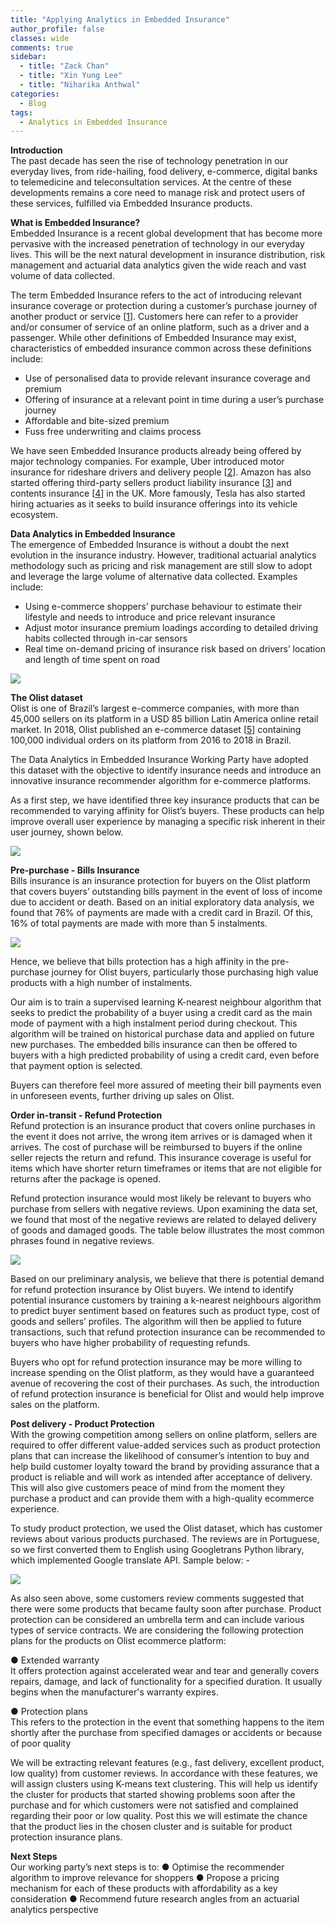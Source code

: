 ```yaml
---
title: "Applying Analytics in Embedded Insurance"
author_profile: false 
classes: wide
comments: true
sidebar:
  - title: "Zack Chan"
  - title: "Xin Yung Lee"
  - title: "Niharika Anthwal"
categories:
  - Blog
tags:
  - Analytics in Embedded Insurance
---
```

<b> Introduction </b>
<br>
The past decade has seen the rise of technology penetration in our everyday lives, from ride-hailing, food delivery, e-commerce, digital banks to telemedicine and teleconsultation services. At the centre of these developments remains a core need to manage risk and protect users of these services, fulfilled via Embedded Insurance products.

<b> What is Embedded Insurance? </b>
<br>
Embedded Insurance is a recent global development that has become more pervasive with the increased penetration of technology in our everyday lives. This will be the next natural development in insurance distribution, risk management and actuarial data analytics given the wide reach and vast volume of data collected.

The term Embedded Insurance refers to the act of introducing relevant insurance coverage or protection during a customer’s purchase journey of another product or service [<a href="https://www.mapfre.com/en/insights/innovation/embedded-insurance//">1</a>]. Customers here can refer to a provider and/or consumer of service of an online platform, such as a driver and a passenger. While other definitions of Embedded Insurance may exist, characteristics of embedded insurance common across these definitions include:
<ul>
  <li>
Use of personalised data to provide relevant insurance coverage and premium
  </li>

<li>
Offering of insurance at a relevant point in time during a user’s purchase journey
  </li>

<li>
Affordable and bite-sized premium
  </li>

<li>
Fuss free underwriting and claims process
</li>

</ul>

We have seen Embedded Insurance products already being offered by major technology companies. For example, Uber introduced motor insurance for rideshare drivers and delivery people [<a href="https://www.uber.com/us/en/drive/insurance//">2</a>]. Amazon has also started offering third-party sellers product liability insurance [<a href="https://www.insurancebusinessmag.com/us/news/specialty-insurance/amazon-reveals-massive-insurance-partnership-301827.aspx">3</a>] and contents insurance [<a href="https://www.reuters.com/world/uk/amazon-start-offering-insurance-uk-businesses-broker-2021-09-27/">4</a>] in the UK. More famously, Tesla has also started hiring actuaries as it seeks to build insurance offerings into its vehicle ecosystem.

<b> Data Analytics in Embedded Insurance </b>
<br>
The emergence of Embedded Insurance is without a doubt the next evolution in the insurance industry. However, traditional actuarial analytics methodology such as pricing and risk management are still slow to adopt and leverage the large volume of alternative data collected. Examples include:
<ul>
  <li>
Using e-commerce shoppers’ purchase behaviour to estimate their lifestyle and needs to introduce and price relevant insurance
  </li>

<li>
Adjust motor insurance premium loadings according to detailed driving habits collected through in-car sensors
  </li>

<li>
Real time on-demand pricing of insurance risk based on drivers’ location and length of time spent on road 
</li>

</ul>

<img src="/assets/images_for_posts/Embedded Insurance/01The Olist dataset.png" style="width: auto; height: auto">

<b> The Olist dataset </b>
<br>
Olist is one of Brazil’s largest e-commerce companies, with more than 45,000 sellers on its platform in a USD 85 billion Latin America online retail market. In 2018, Olist published an e-commerce dataset [<a href="https://www.kaggle.com/olistbr/brazilian-ecommerce/">5</a>] containing 100,000 individual orders on its platform from 2016 to 2018 in Brazil. 

The Data Analytics in Embedded Insurance Working Party have adopted this dataset with the objective to identify insurance needs and introduce an innovative insurance recommender algorithm for e-commerce platforms.

As a first step, we have identified three key insurance products that can be recommended to varying affinity for Olist’s buyers. These products can help improve overall user experience by managing a specific risk inherent in their user journey, shown below.

<img src="/assets/images_for_posts/Embedded Insurance/02user journey.png" style="width: auto; height: auto">

<b> Pre-purchase - Bills Insurance </b>
<br>
Bills insurance is an insurance protection for buyers on the Olist platform that covers buyers’ outstanding bills payment in the event of loss of income due to accident or death. Based on an initial exploratory data analysis, we found that 76% of payments are made with a credit card in Brazil. Of this, 16% of total payments are made with more than 5 instalments.

<img src="/assets/images_for_posts/Embedded Insurance/03 Bills Insurance.png" style="width: auto; height: auto">

Hence, we believe that bills protection has a high affinity in the pre-purchase journey for Olist buyers, particularly those purchasing high value products with a high number of instalments.

Our aim is to train a supervised learning K-nearest neighbour algorithm that seeks to predict the probability of a buyer using a credit card as the main mode of payment with a high instalment period during checkout. This algorithm will be trained on historical purchase data and applied on future new purchases. The embedded bills insurance can then be offered to buyers with a high predicted probability of using a credit card, even before that payment option is selected.

Buyers can therefore feel more assured of meeting their bill payments even in unforeseen events, further driving up sales on Olist.

<b>  Order in-transit - Refund Protection </b>
<br>
Refund protection is an insurance product that covers online purchases in the event it does not arrive, the wrong item arrives or is damaged when it arrives. The cost of purchase will be reimbursed to buyers if the online seller rejects the return and refund. This insurance coverage is useful for items which have shorter return timeframes or items that are not eligible for returns after the package is opened.

Refund protection insurance would most likely be relevant to buyers who purchase from sellers with negative reviews. Upon examining the data set, we found that most of the negative reviews are related to delayed delivery of goods and damaged goods. The table below illustrates the most common phrases found in negative reviews.

<img src="/assets/images_for_posts/Embedded Insurance/04Refund Protection.png" style="width: auto; height: auto">

Based on our preliminary analysis, we believe that there is potential demand for refund protection insurance by Olist buyers. We intend to identify potential insurance customers by training a k-nearest neighbours algorithm to predict buyer sentiment based on features such as product type, cost of goods and sellers’ profiles. The algorithm will then be applied to future transactions, such that refund protection insurance can be recommended to buyers who have higher probability of requesting refunds. 

Buyers who opt for refund protection insurance may be more willing to increase spending on the Olist platform, as they would have a guaranteed avenue of recovering the cost of their purchases. As such, the introduction of refund protection insurance is beneficial for Olist and would help improve sales on the platform.

<b> Post delivery - Product Protection </b>
<br>
With the growing competition among sellers on online platform, sellers are required to offer different value-added services such as product protection plans that can increase the likelihood of consumer’s intention to buy and help build customer loyalty toward the brand by providing assurance that a product is reliable and will work as intended after acceptance of delivery. This will also give customers peace of mind from the moment they purchase a product and can provide them with a high-quality ecommerce experience.

To study product protection, we used the Olist dataset, which has customer reviews about various products purchased. The reviews are in Portuguese, so we first converted them to English using Googletrans Python library, which implemented Google translate API. Sample below: -

<img src="/assets/images_for_posts/Embedded Insurance/05Product Protection.png" style="width: auto; height: auto">

As also seen above, some customers review comments suggested that there were some products that became faulty soon after purchase. Product protection can be considered an umbrella term and can include various types of service contracts. We are considering the following protection plans for the products on Olist ecommerce platform:

  ●	Extended warranty
  <br>
    It offers protection against accelerated wear and tear and generally covers repairs, damage, and lack of functionality for a specified duration. It usually begins when the  manufacturer's warranty expires.
  
  ●	Protection plans
  <br>
    This refers to the protection in the event that something happens to the item shortly after the purchase from specified damages or accidents or because of poor quality

We will be extracting relevant features (e.g., fast delivery, excellent product, low quality) from customer reviews. In accordance with these features, we will assign clusters using K-means text clustering. This will help us identify the cluster for products that started showing problems soon after the purchase and for which customers were not satisfied and complained regarding their poor or low quality. Post this we will estimate the chance that the product lies in the chosen cluster and is suitable for product protection insurance plans. 

<b> Next Steps </b>
<br>
Our working party’s next steps is to:
  ●	Optimise the recommender algorithm to improve relevance for shoppers
  ●	Propose a pricing mechanism for each of these products with affordability as a key consideration
  ●	Recommend future research angles from an actuarial analytics perspective

